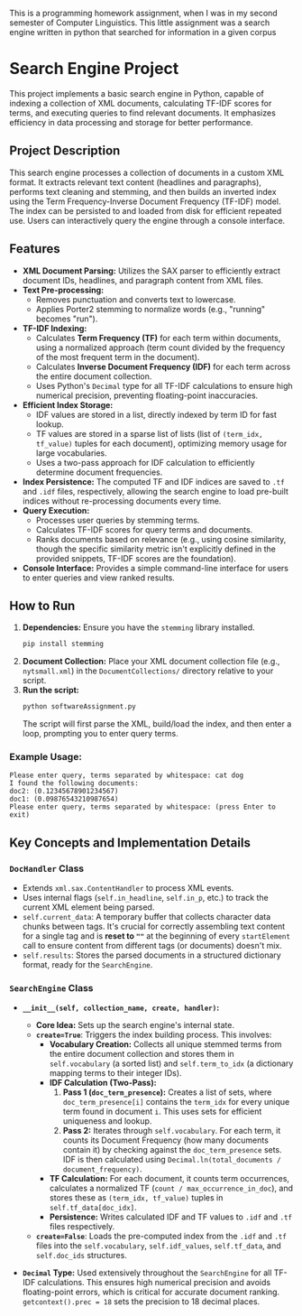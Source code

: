 This is a programming homework assignment, when I was in my second semester of Computer Linguistics. 
This little assignment was a search engine written in python that searched for information in a given corpus

# Search Engine Project

This project implements a basic search engine in Python, capable of indexing a collection of XML documents, calculating TF-IDF scores for terms, and executing queries to find relevant documents. It emphasizes efficiency in data processing and storage for better performance.

## Project Description

This search engine processes a collection of documents in a custom XML format. It extracts relevant text content (headlines and paragraphs), performs text cleaning and stemming, and then builds an inverted index using the Term Frequency-Inverse Document Frequency (TF-IDF) model. The index can be persisted to and loaded from disk for efficient repeated use. Users can interactively query the engine through a console interface.

## Features

* **XML Document Parsing:** Utilizes the SAX parser to efficiently extract document IDs, headlines, and paragraph content from XML files.
* **Text Pre-processing:**
    * Removes punctuation and converts text to lowercase.
    * Applies Porter2 stemming to normalize words (e.g., "running" becomes "run").
* **TF-IDF Indexing:**
    * Calculates **Term Frequency (TF)** for each term within documents, using a normalized approach (term count divided by the frequency of the most frequent term in the document).
    * Calculates **Inverse Document Frequency (IDF)** for each term across the entire document collection.
    * Uses Python's `Decimal` type for all TF-IDF calculations to ensure high numerical precision, preventing floating-point inaccuracies.
* **Efficient Index Storage:**
    * IDF values are stored in a list, directly indexed by term ID for fast lookup.
    * TF values are stored in a sparse list of lists (list of `(term_idx, tf_value)` tuples for each document), optimizing memory usage for large vocabularies.
    * Uses a two-pass approach for IDF calculation to efficiently determine document frequencies.
* **Index Persistence:** The computed TF and IDF indices are saved to `.tf` and `.idf` files, respectively, allowing the search engine to load pre-built indices without re-processing documents every time.
* **Query Execution:**
    * Processes user queries by stemming terms.
    * Calculates TF-IDF scores for query terms and documents.
    * Ranks documents based on relevance (e.g., using cosine similarity, though the specific similarity metric isn't explicitly defined in the provided snippets, TF-IDF scores are the foundation).
* **Console Interface:** Provides a simple command-line interface for users to enter queries and view ranked results.

## How to Run

1.  **Dependencies:** Ensure you have the `stemming` library installed.
    ```bash
    pip install stemming
    ```
2.  **Document Collection:** Place your XML document collection file (e.g., `nytsmall.xml`) in the `DocumentCollections/` directory relative to your script.
3.  **Run the script:**
    ```bash
    python softwareAssignment.py
    ```
    The script will first parse the XML, build/load the index, and then enter a loop, prompting you to enter query terms.

### Example Usage:

```
Please enter query, terms separated by whitespace: cat dog
I found the following documents:
doc2: (0.12345678901234567)
doc1: (0.09876543210987654)
Please enter query, terms separated by whitespace: (press Enter to exit)
```

## Key Concepts and Implementation Details

### `DocHandler` Class

* Extends `xml.sax.ContentHandler` to process XML events.
* Uses internal flags (`self.in_headline`, `self.in_p`, etc.) to track the current XML element being parsed.
* `self.current_data`: A temporary buffer that collects character data chunks between tags. It's crucial for correctly assembling text content for a single tag and is **reset to `""`** at the beginning of every `startElement` call to ensure content from different tags (or documents) doesn't mix.
* `self.results`: Stores the parsed documents in a structured dictionary format, ready for the `SearchEngine`.

### `SearchEngine` Class

* **`__init__(self, collection_name, create, handler)`:**
    * **Core Idea:** Sets up the search engine's internal state.
    * **`create=True`**: Triggers the index building process. This involves:
        * **Vocabulary Creation:** Collects all unique stemmed terms from the entire document collection and stores them in `self.vocabulary` (a sorted list) and `self.term_to_idx` (a dictionary mapping terms to their integer IDs).
        * **IDF Calculation (Two-Pass):**
            1.  **Pass 1 (`doc_term_presence`):** Creates a list of sets, where `doc_term_presence[i]` contains the `term_idx` for every unique term found in document `i`. This uses sets for efficient uniqueness and lookup.
            2.  **Pass 2:** Iterates through `self.vocabulary`. For each term, it counts its Document Frequency (how many documents contain it) by checking against the `doc_term_presence` sets. IDF is then calculated using `Decimal.ln(total_documents / document_frequency)`.
        * **TF Calculation:** For each document, it counts term occurrences, calculates a normalized TF (`count / max_occurrence_in_doc`), and stores these as `(term_idx, tf_value)` tuples in `self.tf_data[doc_idx]`.
        * **Persistence:** Writes calculated IDF and TF values to `.idf` and `.tf` files respectively.
    * **`create=False`**: Loads the pre-computed index from the `.idf` and `.tf` files into the `self.vocabulary`, `self.idf_values`, `self.tf_data`, and `self.doc_ids` structures.

* **`Decimal` Type:** Used extensively throughout the `SearchEngine` for all TF-IDF calculations. This ensures high numerical precision and avoids floating-point errors, which is critical for accurate document ranking. `getcontext().prec = 18` sets the precision to 18 decimal places.
